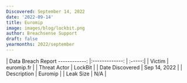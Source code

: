 ```yaml
---
Discovered: September 14, 2022
date: '2022-09-14'
title: Euromip
image: images/blog/lockbit.png
author: Breachsense Support
draft: false
yearmonths: 2022/september
---
```



| Data Breach Report
------------:     |:-------------:    | :-----:|
| Victim      | euromip.fr      | 
| Threat Actor      | LockBit      | 
| Date Discovered      | Sep 14, 2022      | 
| Description      | Euromip      | 
| Leak Size      | N/A      | 

